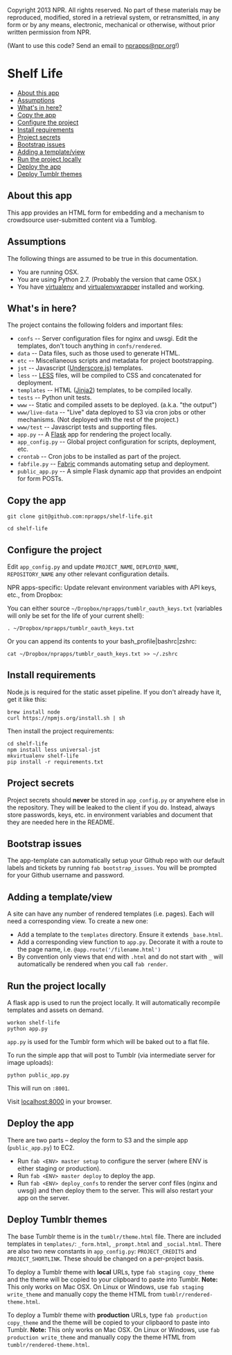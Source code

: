 Copyright 2013 NPR.  All rights reserved.  No part of these materials may be reproduced, modified, stored in a retrieval system, or retransmitted, in any form or by any means, electronic, mechanical or otherwise, without prior written permission from NPR.

(Want to use this code? Send an email to nprapps@npr.org!)

Shelf Life
=========================

* [About this app](#about-this-app)
* [Assumptions](#assumptions)
* [What's in here?](#whats-in-here)
* [Copy the app](#copy-the-app)
* [Configure the project](#configure-the-project)
* [Install requirements](#install-requirements)
* [Project secrets](#project-secrets)
* [Bootstrap issues](#bootstrap-issues)
* [Adding a template/view](#adding-a-templateview)
* [Run the project locally](#run-the-project-locally)
* [Deploy the app](#deploy-to-s3)
* [Deploy Tumblr themes](#deploy-tumblr-themes)

About this app
-------------------

This app provides an HTML form for embedding and a mechanism to crowdsource user-submitted content via a Tumblog.

Assumptions
-----------

The following things are assumed to be true in this documentation.

* You are running OSX.
* You are using Python 2.7. (Probably the version that came OSX.)
* You have [virtualenv](https://pypi.python.org/pypi/virtualenv) and [virtualenvwrapper](https://pypi.python.org/pypi/virtualenvwrapper) installed and working.

What's in here?
---------------

The project contains the following folders and important files:

* ``confs`` -- Server configuration files for nginx and uwsgi. Edit the templates, don't touch anything in ``confs/rendered``.
* ``data`` -- Data files, such as those used to generate HTML.
* ``etc`` -- Miscellaneous scripts and metadata for project bootstrapping.
* ``jst`` -- Javascript ([Underscore.js](http://documentcloud.github.com/underscore/#template)) templates.
* ``less`` -- [LESS](http://lesscss.org/) files, will be compiled to CSS and concatenated for deployment.
* ``templates`` -- HTML ([Jinja2](http://jinja.pocoo.org/docs/)) templates, to be compiled locally.
* ``tests`` -- Python unit tests.
* ``www`` -- Static and compiled assets to be deployed. (a.k.a. "the output")
* ``www/live-data`` -- "Live" data deployed to S3 via cron jobs or other mechanisms. (Not deployed with the rest of the project.)
* ``www/test`` -- Javascript tests and supporting files.
* ``app.py`` -- A [Flask](http://flask.pocoo.org/) app for rendering the project locally.
* ``app_config.py`` -- Global project configuration for scripts, deployment, etc.
* ``crontab`` -- Cron jobs to be installed as part of the project.
* ``fabfile.py`` -- [Fabric](http://docs.fabfile.org/en/latest/) commands automating setup and deployment.
* ``public_app.py`` -- A simple Flask dynamic app that provides an endpoint for form POSTs.

Copy the app
-----------------

```
git clone git@github.com:nprapps/shelf-life.git

cd shelf-life
```

Configure the project
---------------------

Edit ``app_config.py`` and update ``PROJECT_NAME``, ``DEPLOYED_NAME``, ``REPOSITORY_NAME`` any other relevant configuration details.

NPR apps-specific: Update relevant environment variables with API keys, etc., from Dropbox:

You can either source ``~/Dropbox/nprapps/tumblr_oauth_keys.txt`` (variables will only be set for the life of your current shell):

```
. ~/Dropbox/nprapps/tumblr_oauth_keys.txt
```

Or you can append its contents to your bash_profile|bashrc|zshrc:

```
cat ~/Dropbox/nprapps/tumblr_oauth_keys.txt >> ~/.zshrc
```

Install requirements
--------------------

Node.js is required for the static asset pipeline. If you don't already have it, get it like this:

```
brew install node
curl https://npmjs.org/install.sh | sh
```

Then install the project requirements:

```
cd shelf-life
npm install less universal-jst
mkvirtualenv shelf-life
pip install -r requirements.txt
```

Project secrets
---------------

Project secrets should **never** be stored in ``app_config.py`` or anywhere else in the repository. They will be leaked to the client if you do. Instead, always store passwords, keys, etc. in environment variables and document that they are needed here in the README.

Bootstrap issues
----------------

The app-template can automatically setup your Github repo with our default labels and tickets by running ``fab bootstrap_issues``. You will be prompted for your Github username and password.

Adding a template/view
----------------------

A site can have any number of rendered templates (i.e. pages). Each will need a corresponding view. To create a new one:

* Add a template to the ``templates`` directory. Ensure it extends ``_base.html``.
* Add a corresponding view function to ``app.py``. Decorate it with a route to the page name, i.e. ``@app.route('/filename.html')``
* By convention only views that end with ``.html`` and do not start with ``_``  will automatically be rendered when you call ``fab render``.

Run the project locally
-----------------------

A flask app is used to run the project locally. It will automatically recompile templates and assets on demand.

```
workon shelf-life
python app.py
```

`app.py` is used for the Tumblr form which will be baked out to a flat file.

To run the simple app that will post to Tumblr (via intermediate server for image uploads):

```
python public_app.py
```

This will run on `:8001`.

Visit [localhost:8000](http://localhost:8000) in your browser.

Deploy the app
------------

There are two parts – deploy the form to S3 and the simple app (`public_app.py`) to EC2.

* Run ``fab <ENV> master setup`` to configure the server (where ENV is either staging or production).
* Run ``fab <ENV> master deploy`` to deploy the app.
* Run ``fab <ENV> deploy_confs`` to render the server conf files (nginx and uwsgi) and then deploy them to the server. This will also restart your app on the server.

Deploy Tumblr themes
---------------------

The base Tumblr theme is in the `tumblr/theme.html` file. There are included templates in `templates/`: `_form.html`, `_prompt.html` and `_social.html`. There are also two new constants in `app_config.py`: `PROJECT_CREDITS` and `PROJECT_SHORTLINK`. These should be changed on a per-project basis.

To deploy a Tumblr theme with **local** URLs, type `fab staging copy_theme` and the theme will be copied to your clipboard to paste into Tumblr. **Note:** This only works on Mac OSX. On Linux or Windows, use `fab staging write_theme` and manually copy the theme HTML from `tumblr/rendered-theme.html`.

To deploy a Tumblr theme with **production** URLs, type `fab production copy_theme` and the theme will be copied to your clipbaord to paste into Tumblr. **Note:** This only works on Mac OSX. On Linux or Windows, use `fab production write_theme` and manually copy the theme HTML from `tumblr/rendered-theme.html`.
